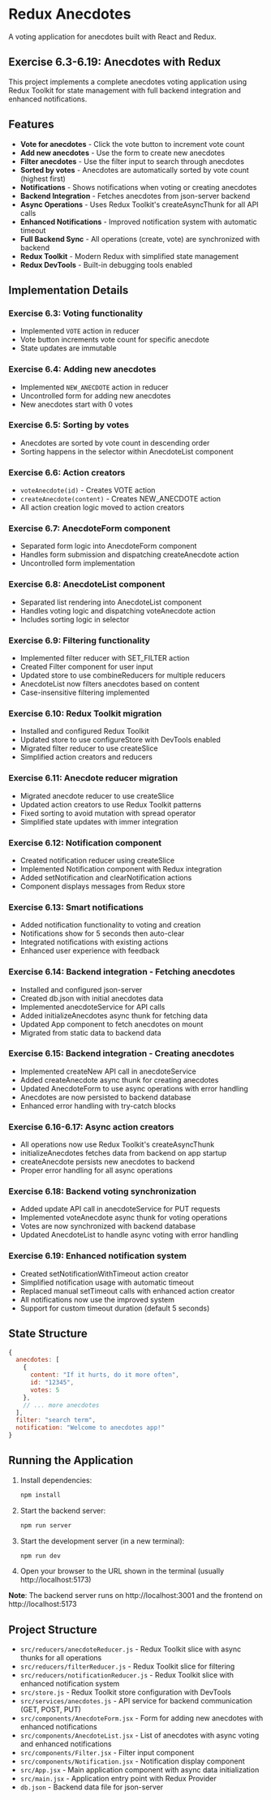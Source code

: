 # Redux Anecdotes

A voting application for anecdotes built with React and Redux.

## Exercise 6.3-6.19: Anecdotes with Redux

This project implements a complete anecdotes voting application using Redux Toolkit for state management with full backend integration and enhanced notifications.

## Features

- **Vote for anecdotes** - Click the vote button to increment vote count
- **Add new anecdotes** - Use the form to create new anecdotes
- **Filter anecdotes** - Use the filter input to search through anecdotes
- **Sorted by votes** - Anecdotes are automatically sorted by vote count (highest first)
- **Notifications** - Shows notifications when voting or creating anecdotes
- **Backend Integration** - Fetches anecdotes from json-server backend
- **Async Operations** - Uses Redux Toolkit's createAsyncThunk for all API calls
- **Enhanced Notifications** - Improved notification system with automatic timeout
- **Full Backend Sync** - All operations (create, vote) are synchronized with backend
- **Redux Toolkit** - Modern Redux with simplified state management
- **Redux DevTools** - Built-in debugging tools enabled

## Implementation Details

### Exercise 6.3: Voting functionality
- Implemented `VOTE` action in reducer
- Vote button increments vote count for specific anecdote
- State updates are immutable

### Exercise 6.4: Adding new anecdotes
- Implemented `NEW_ANECDOTE` action in reducer
- Uncontrolled form for adding new anecdotes
- New anecdotes start with 0 votes

### Exercise 6.5: Sorting by votes
- Anecdotes are sorted by vote count in descending order
- Sorting happens in the selector within AnecdoteList component

### Exercise 6.6: Action creators
- `voteAnecdote(id)` - Creates VOTE action
- `createAnecdote(content)` - Creates NEW_ANECDOTE action
- All action creation logic moved to action creators

### Exercise 6.7: AnecdoteForm component
- Separated form logic into AnecdoteForm component
- Handles form submission and dispatching createAnecdote action
- Uncontrolled form implementation

### Exercise 6.8: AnecdoteList component
- Separated list rendering into AnecdoteList component
- Handles voting logic and dispatching voteAnecdote action
- Includes sorting logic in selector

### Exercise 6.9: Filtering functionality
- Implemented filter reducer with SET_FILTER action
- Created Filter component for user input
- Updated store to use combineReducers for multiple reducers
- AnecdoteList now filters anecdotes based on content
- Case-insensitive filtering implemented

### Exercise 6.10: Redux Toolkit migration
- Installed and configured Redux Toolkit
- Updated store to use configureStore with DevTools enabled
- Migrated filter reducer to use createSlice
- Simplified action creators and reducers

### Exercise 6.11: Anecdote reducer migration
- Migrated anecdote reducer to use createSlice
- Updated action creators to use Redux Toolkit patterns
- Fixed sorting to avoid mutation with spread operator
- Simplified state updates with immer integration

### Exercise 6.12: Notification component
- Created notification reducer using createSlice
- Implemented Notification component with Redux integration
- Added setNotification and clearNotification actions
- Component displays messages from Redux store

### Exercise 6.13: Smart notifications
- Added notification functionality to voting and creation
- Notifications show for 5 seconds then auto-clear
- Integrated notifications with existing actions
- Enhanced user experience with feedback

### Exercise 6.14: Backend integration - Fetching anecdotes
- Installed and configured json-server
- Created db.json with initial anecdotes data
- Implemented anecdoteService for API calls
- Added initializeAnecdotes async thunk for fetching data
- Updated App component to fetch anecdotes on mount
- Migrated from static data to backend data

### Exercise 6.15: Backend integration - Creating anecdotes
- Implemented createNew API call in anecdoteService
- Added createAnecdote async thunk for creating anecdotes
- Updated AnecdoteForm to use async operations with error handling
- Anecdotes are now persisted to backend database
- Enhanced error handling with try-catch blocks

### Exercise 6.16-6.17: Async action creators
- All operations now use Redux Toolkit's createAsyncThunk
- initializeAnecdotes fetches data from backend on app startup
- createAnecdote persists new anecdotes to backend
- Proper error handling for all async operations

### Exercise 6.18: Backend voting synchronization
- Added update API call in anecdoteService for PUT requests
- Implemented voteAnecdote async thunk for voting operations
- Votes are now synchronized with backend database
- Updated AnecdoteList to handle async voting with error handling

### Exercise 6.19: Enhanced notification system
- Created setNotificationWithTimeout action creator
- Simplified notification usage with automatic timeout
- Replaced manual setTimeout calls with enhanced action creator
- All notifications now use the improved system
- Support for custom timeout duration (default 5 seconds)

## State Structure

```javascript
{
  anecdotes: [
    {
      content: "If it hurts, do it more often",
      id: "12345",
      votes: 5
    },
    // ... more anecdotes
  ],
  filter: "search term",
  notification: "Welcome to anecdotes app!"
}
```

## Running the Application

1. Install dependencies:
   ```bash
   npm install
   ```

2. Start the backend server:
   ```bash
   npm run server
   ```

3. Start the development server (in a new terminal):
   ```bash
   npm run dev
   ```

4. Open your browser to the URL shown in the terminal (usually http://localhost:5173)

**Note**: The backend server runs on http://localhost:3001 and the frontend on http://localhost:5173

## Project Structure

- `src/reducers/anecdoteReducer.js` - Redux Toolkit slice with async thunks for all operations
- `src/reducers/filterReducer.js` - Redux Toolkit slice for filtering
- `src/reducers/notificationReducer.js` - Redux Toolkit slice with enhanced notification system
- `src/store.js` - Redux Toolkit store configuration with DevTools
- `src/services/anecdotes.js` - API service for backend communication (GET, POST, PUT)
- `src/components/AnecdoteForm.jsx` - Form for adding new anecdotes with enhanced notifications
- `src/components/AnecdoteList.jsx` - List of anecdotes with async voting and enhanced notifications
- `src/components/Filter.jsx` - Filter input component
- `src/components/Notification.jsx` - Notification display component
- `src/App.jsx` - Main application component with async data initialization
- `src/main.jsx` - Application entry point with Redux Provider
- `db.json` - Backend data file for json-server
